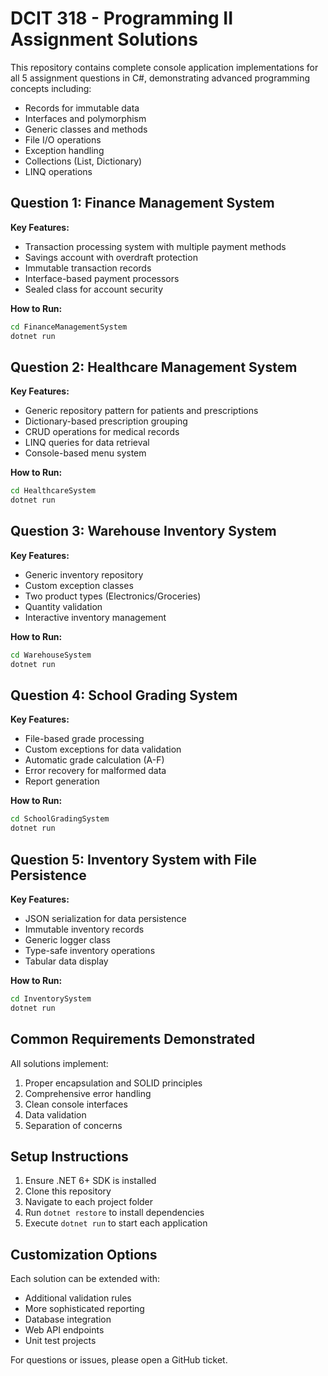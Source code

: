 # DCIT 318 - Programming II Assignment Solutions

This repository contains complete console application implementations for all 5 assignment questions in C#, demonstrating advanced programming concepts including:

- Records for immutable data
- Interfaces and polymorphism
- Generic classes and methods
- File I/O operations
- Exception handling
- Collections (List, Dictionary)
- LINQ operations

## Question 1: Finance Management System

**Key Features:**
- Transaction processing system with multiple payment methods
- Savings account with overdraft protection
- Immutable transaction records
- Interface-based payment processors
- Sealed class for account security

**How to Run:**
```bash
cd FinanceManagementSystem
dotnet run
```

## Question 2: Healthcare Management System

**Key Features:**
- Generic repository pattern for patients and prescriptions
- Dictionary-based prescription grouping
- CRUD operations for medical records
- LINQ queries for data retrieval
- Console-based menu system

**How to Run:**
```bash
cd HealthcareSystem
dotnet run
```

## Question 3: Warehouse Inventory System

**Key Features:**
- Generic inventory repository
- Custom exception classes
- Two product types (Electronics/Groceries)
- Quantity validation
- Interactive inventory management

**How to Run:**
```bash
cd WarehouseSystem
dotnet run
```

## Question 4: School Grading System

**Key Features:**
- File-based grade processing
- Custom exceptions for data validation
- Automatic grade calculation (A-F)
- Error recovery for malformed data
- Report generation

**How to Run:**
```bash
cd SchoolGradingSystem
dotnet run
```

## Question 5: Inventory System with File Persistence

**Key Features:**
- JSON serialization for data persistence
- Immutable inventory records
- Generic logger class
- Type-safe inventory operations
- Tabular data display

**How to Run:**
```bash
cd InventorySystem
dotnet run
```

## Common Requirements Demonstrated

All solutions implement:
1. Proper encapsulation and SOLID principles
2. Comprehensive error handling
3. Clean console interfaces
4. Data validation
5. Separation of concerns

## Setup Instructions

1. Ensure .NET 6+ SDK is installed
2. Clone this repository
3. Navigate to each project folder
4. Run `dotnet restore` to install dependencies
5. Execute `dotnet run` to start each application

## Customization Options

Each solution can be extended with:
- Additional validation rules
- More sophisticated reporting
- Database integration
- Web API endpoints
- Unit test projects

For questions or issues, please open a GitHub ticket.